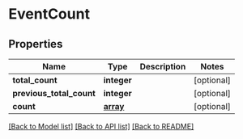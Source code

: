 # EventCount

## Properties
Name | Type | Description | Notes
------------ | ------------- | ------------- | -------------
**total_count** | **integer** |  | [optional] 
**previous_total_count** | **integer** |  | [optional] 
**count** | [**array**](.md) |  | [optional] 

[[Back to Model list]](../README.md#documentation-for-models) [[Back to API list]](../README.md#documentation-for-api-endpoints) [[Back to README]](../README.md)

